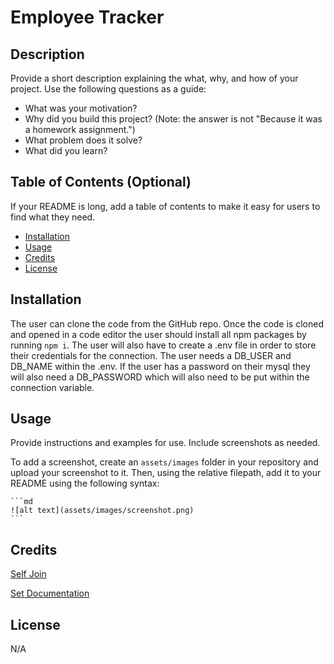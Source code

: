 # Employee Tracker

## Description

Provide a short description explaining the what, why, and how of your project. Use the following questions as a guide:

- What was your motivation?
- Why did you build this project? (Note: the answer is not "Because it was a homework assignment.")
- What problem does it solve?
- What did you learn?

## Table of Contents (Optional)

If your README is long, add a table of contents to make it easy for users to find what they need.

- [Installation](#installation)
- [Usage](#usage)
- [Credits](#credits)
- [License](#license)

## Installation

The user can clone the code from the GitHub repo. Once the code is cloned and opened in a code editor the user should install all npm packages by running `npm i`. The user will also have to create a .env file in order to store their credentials for the connection. The user needs a DB_USER and DB_NAME within the .env. If the user has a password on their mysql they will also need a DB_PASSWORD which will also need to be put within the connection variable.

## Usage

Provide instructions and examples for use. Include screenshots as needed.

To add a screenshot, create an `assets/images` folder in your repository and upload your screenshot to it. Then, using the relative filepath, add it to your README using the following syntax:

    ```md
    ![alt text](assets/images/screenshot.png)
    ```

## Credits

[Self Join](https://learnsql.com/blog/what-is-self-join-sql/ 'What Is a Self Join in SQL? An Explanation With Seven Examples')

[Set Documentation](https://developer.mozilla.org/en-US/docs/Web/JavaScript/Reference/Global_Objects/Set 'Set')

## License

N/A
